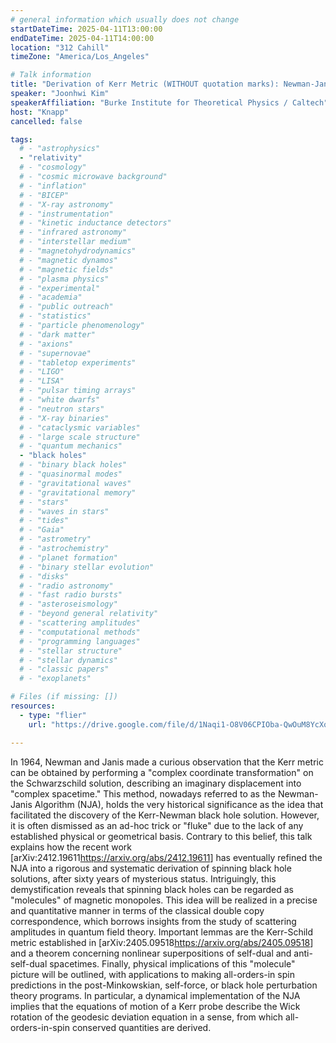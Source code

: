 ```yaml
---
# general information which usually does not change
startDateTime: 2025-04-11T13:00:00
endDateTime: 2025-04-11T14:00:00
location: "312 Cahill"
timeZone: "America/Los_Angeles"

# Talk information
title: "Derivation of Kerr Metric (WITHOUT quotation marks): Newman-Janis Algorithm Demystified"
speaker: "Joonhwi Kim"
speakerAffiliation: "Burke Institute for Theoretical Physics / Caltech"
host: "Knapp"
cancelled: false

tags:
  # - "astrophysics"
  - "relativity"
  # - "cosmology"
  # - "cosmic microwave background"
  # - "inflation"
  # - "BICEP"
  # - "X-ray astronomy"
  # - "instrumentation"
  # - "kinetic inductance detectors"
  # - "infrared astronomy"
  # - "interstellar medium"
  # - "magnetohydrodynamics"
  # - "magnetic dynamos"
  # - "magnetic fields"
  # - "plasma physics"
  # - "experimental"
  # - "academia"
  # - "public outreach"
  # - "statistics"
  # - "particle phenomenology"
  # - "dark matter"
  # - "axions"
  # - "supernovae"
  # - "tabletop experiments"
  # - "LIGO"
  # - "LISA"
  # - "pulsar timing arrays"
  # - "white dwarfs"
  # - "neutron stars"
  # - "X-ray binaries"
  # - "cataclysmic variables"
  # - "large scale structure"
  # - "quantum mechanics"
  - "black holes"
  # - "binary black holes"
  # - "quasinormal modes"
  # - "gravitational waves"
  # - "gravitational memory"
  # - "stars"
  # - "waves in stars"
  # - "tides"
  # - "Gaia"
  # - "astrometry"
  # - "astrochemistry"
  # - "planet formation"
  # - "binary stellar evolution"
  # - "disks"
  # - "radio astronomy"
  # - "fast radio bursts"
  # - "asteroseismology"
  # - "beyond general relativity"
  # - "scattering amplitudes"
  # - "computational methods"
  # - "programming languages"
  # - "stellar structure"
  # - "stellar dynamics"
  # - "classic papers"
  # - "exoplanets"

# Files (if missing: [])
resources:
  - type: "flier"
    url: "https://drive.google.com/file/d/1Naqi1-O8V06CPIOba-QwOuM8YcXqSD3W/view?usp=sharing"

---
```


In 1964, Newman and Janis made a curious observation that the Kerr metric can be obtained by performing a "complex coordinate transformation" on the Schwarzschild solution, describing an imaginary displacement into "complex spacetime."
This method, nowadays referred to as the Newman-Janis Algorithm (NJA), holds the very historical significance as the idea that facilitated the discovery of the Kerr-Newman black hole solution.
However, it is often dismissed as an ad-hoc trick or "fluke" due to the lack of any established physical or geometrical basis.
Contrary to this belief, this talk explains how the recent work [arXiv:2412.19611<https://arxiv.org/abs/2412.19611>] has eventually refined the NJA into a rigorous and systematic derivation of spinning black hole solutions, after sixty years of mysterious status.
Intriguingly, this demystification reveals that spinning black holes can be regarded as "molecules" of magnetic monopoles.
This idea will be realized in a precise and quantitative manner in terms of the classical double copy correspondence, which borrows insights from the study of scattering amplitudes in quantum field theory.
Important lemmas are the Kerr-Schild metric established in [arXiv:2405.09518<https://arxiv.org/abs/2405.09518>] and a theorem concerning nonlinear superpositions of self-dual and anti-self-dual spacetimes.
Finally, physical implications of this "molecule" picture will be outlined, with applications to making all-orders-in spin predictions in the post-Minkowskian, self-force, or black hole perturbation theory programs.
In particular, a dynamical implementation of the NJA implies that the equations of motion of a Kerr probe describe the Wick rotation of the geodesic deviation equation in a sense, from which all-orders-in-spin conserved quantities are derived.
